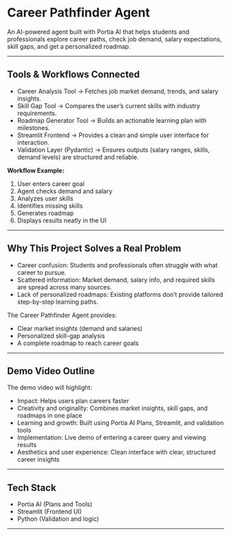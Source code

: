 # Career Pathfinder Agent  

An AI-powered agent built with Portia AI that helps students and professionals explore career paths, check job demand, salary expectations, skill gaps, and get a personalized roadmap.

---

## Tools & Workflows Connected  

- Career Analysis Tool → Fetches job market demand, trends, and salary insights.  
- Skill Gap Tool → Compares the user’s current skills with industry requirements.  
- Roadmap Generator Tool → Builds an actionable learning plan with milestones.  
- Streamlit Frontend → Provides a clean and simple user interface for interaction.  
- Validation Layer (Pydantic) → Ensures outputs (salary ranges, skills, demand levels) are structured and reliable.  

**Workflow Example:**  
1. User enters career goal  
2. Agent checks demand and salary  
3. Analyzes user skills  
4. Identifies missing skills  
5. Generates roadmap  
6. Displays results neatly in the UI  

---

## Why This Project Solves a Real Problem  

- Career confusion: Students and professionals often struggle with what career to pursue.  
- Scattered information: Market demand, salary info, and required skills are spread across many sources.  
- Lack of personalized roadmaps: Existing platforms don’t provide tailored step-by-step learning paths.  

The Career Pathfinder Agent provides:  
- Clear market insights (demand and salaries)  
- Personalized skill-gap analysis  
- A complete roadmap to reach career goals  

---

## Demo Video Outline  

The demo video will highlight:  
- Impact: Helps users plan careers faster  
- Creativity and originality: Combines market insights, skill gaps, and roadmaps in one place  
- Learning and growth: Built using Portia AI Plans, Streamlit, and validation tools  
- Implementation: Live demo of entering a career query and viewing results  
- Aesthetics and user experience: Clean interface with clear, structured career insights  

---

## Tech Stack  

- Portia AI (Plans and Tools)  
- Streamlit (Frontend UI)  
- Python (Validation and logic)  

---
